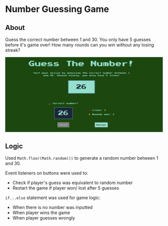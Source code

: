 # Number Guessing Game

## About

Guess the correct number between 1 and 30. You only have 5 guesses before it's game over! How many rounds can you win without any losing streak?

![](../00-assets/images/projects/markdown/02-number-guessing-game.jpg)

## Logic

Used `Math.floor(Math.random())` to generate a random number between 1 and 30.

Event listeners on buttons were used to:

- Check if player's guess was equivalent to random number
- Restart the game if player won/ lost after 5 guesses

`if...else` statement was used for game logic:

- When there is no number was inputted
- When player wins the game
- When player guesses wrongly
